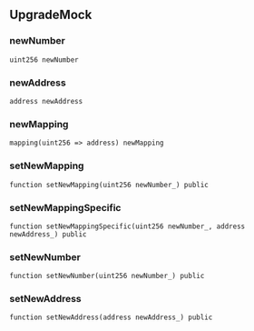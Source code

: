 ## UpgradeMock

### newNumber

```solidity
uint256 newNumber
```

### newAddress

```solidity
address newAddress
```

### newMapping

```solidity
mapping(uint256 => address) newMapping
```

### setNewMapping

```solidity
function setNewMapping(uint256 newNumber_) public
```

### setNewMappingSpecific

```solidity
function setNewMappingSpecific(uint256 newNumber_, address newAddress_) public
```

### setNewNumber

```solidity
function setNewNumber(uint256 newNumber_) public
```

### setNewAddress

```solidity
function setNewAddress(address newAddress_) public
```


